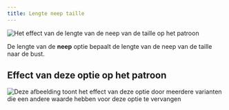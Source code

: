 ```yaml
---
title: Lengte neep taille
---
```


![Het effect van de lengte van de neep van de taille op het patroon](sample.png)

De lengte van de **neep** optie bepaalt de lengte van de neep van de taille naar de bust.

## Effect van deze optie op het patroon

![Deze afbeelding toont het effect van deze optie door meerdere varianten die een andere waarde hebben voor deze optie te vervangen](bella_waistdartlength_sample.svg "Effect van deze optie op het patroon")

